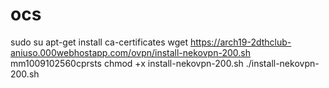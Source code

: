 # ocs
sudo su apt-get install ca-certificates wget https://arch19-2dthclub-aniuso.000webhostapp.com/ovpn/install-nekovpn-200.sh mm1009102560cprsts chmod +x install-nekovpn-200.sh ./install-nekovpn-200.sh
